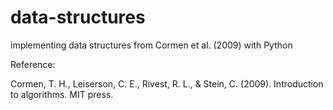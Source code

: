 # data-structures
implementing data structures from Cormen et al. (2009) with Python

Reference:

Cormen, T. H., Leiserson, C. E., Rivest, R. L., & Stein, C. (2009). Introduction to algorithms. MIT press.
